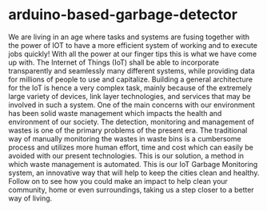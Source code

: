# arduino-based-garbage-detector
We are living in an age where tasks and systems are fusing together with the power of IOT to have a more efficient system of working and to execute jobs quickly! With all the power at our finger tips this is what we have come up with.
The Internet of Things (IoT) shall be able to incorporate transparently and seamlessly many different systems, while providing data for millions of people to use and capitalize. Building a general architecture for the IoT is hence a very complex task, mainly because of the extremely large variety of devices, link layer technologies, and services that may be involved in such a system.
One of the main concerns with our environment has been solid waste management which impacts the health and environment of our society. The detection, monitoring and management of wastes is one of the primary problems of the present era. The traditional way of manually monitoring the wastes in waste bins is a cumbersome process and utilizes more human effort, time and cost which can easily be avoided with our present technologies.
This is our solution, a method in which waste management is automated. This is our IoT Garbage Monitoring system, an innovative way that will help to keep the cities clean and healthy.
Follow on to see how you could make an impact to help clean your community, home or even surroundings, taking us a step closer to a better way of living.


